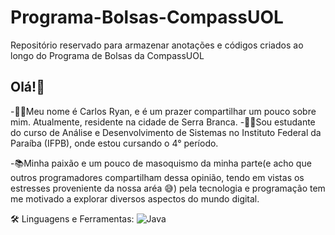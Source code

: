 # Programa-Bolsas-CompassUOL
Repositório reservado para armazenar anotações e códigos criados ao longo do Programa de Bolsas da CompassUOL
## Olá!👋

 -🙋‍♂️Meu nome é Carlos Ryan, e é um prazer compartilhar um pouco sobre mim. Atualmente, residente na cidade de Serra Branca.
 -🧑‍💻Sou estudante do curso de Análise e Desenvolvimento de Sistemas no Instituto Federal da Paraíba (IFPB), onde estou cursando o 4° período.

-📚Minha paixão e um pouco de masoquismo da minha parte(e acho que outros programadores compartilham dessa opinião, tendo em vistas os estresses proveniente da nossa aréa 😅) pela tecnologia e programação tem me motivado a explorar diversos aspectos do mundo digital. 

🛠️ Linguagens e Ferramentas:
![Java](https://w7.pngwing.com/pngs/578/816/png-transparent-java-class-file-java-platform-standard-edition-java-development-kit-java-runtime-environment-coffee-jar-text-class-orange-thumbnail.png)